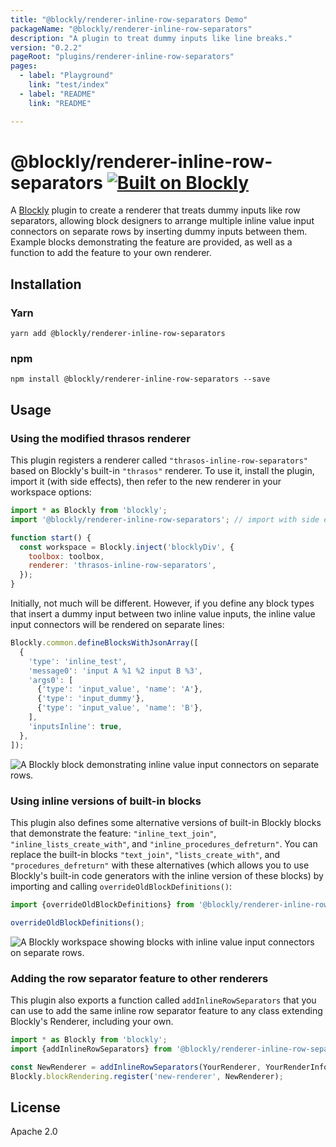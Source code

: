 ```yaml
---
title: "@blockly/renderer-inline-row-separators Demo"
packageName: "@blockly/renderer-inline-row-separators"
description: "A plugin to treat dummy inputs like line breaks."
version: "0.2.2"
pageRoot: "plugins/renderer-inline-row-separators"
pages:
  - label: "Playground"
    link: "test/index"
  - label: "README"
    link: "README"

---
```

# @blockly/renderer-inline-row-separators [![Built on Blockly](https://tinyurl.com/built-on-blockly)](https://github.com/google/blockly)

A [Blockly](https://www.npmjs.com/package/blockly) plugin to create a renderer that treats dummy inputs like row separators, allowing block designers to arrange multiple inline value input connectors on separate rows by inserting dummy inputs between them. Example blocks demonstrating the feature are provided, as well as a function to add the feature to your own renderer.

## Installation

### Yarn
```
yarn add @blockly/renderer-inline-row-separators
```

### npm
```
npm install @blockly/renderer-inline-row-separators --save
```

## Usage

### Using the modified thrasos renderer

This plugin registers a renderer called `"thrasos-inline-row-separators"` based on Blockly's built-in `"thrasos"` renderer. To use it, install the plugin, import it (with side effects), then refer to the new renderer in your workspace options:

```js
import * as Blockly from 'blockly';
import '@blockly/renderer-inline-row-separators'; // import with side effects.

function start() {
  const workspace = Blockly.inject('blocklyDiv', {
    toolbox: toolbox,
    renderer: 'thrasos-inline-row-separators',
  });
}
```

Initially, not much will be different. However, if you define any block types that insert a dummy input between two inline value inputs, the inline value input connectors will be rendered on separate lines:

```js
Blockly.common.defineBlocksWithJsonArray([
  {
    'type': 'inline_test',
    'message0': 'input A %1 %2 input B %3',
    'args0': [
      {'type': 'input_value', 'name': 'A'},
      {'type': 'input_dummy'},
      {'type': 'input_value', 'name': 'B'},
    ],
    'inputsInline': true,
  },
]);
```

![A Blockly block demonstrating inline value input connectors on separate rows.](readme-media/inline_row_example_screenshot.png)

### Using inline versions of built-in blocks

This plugin also defines some alternative versions of built-in Blockly blocks that demonstrate the feature: `"inline_text_join"`, `"inline_lists_create_with"`, and `"inline_procedures_defreturn"`. You can replace the built-in blocks `"text_join"`, `"lists_create_with"`, and `"procedures_defreturn"` with these alternatives (which allows you to use Blockly's built-in code generators with the inline version of these blocks) by importing and calling `overrideOldBlockDefinitions()`:

```js
import {overrideOldBlockDefinitions} from '@blockly/renderer-inline-row-separators';

overrideOldBlockDefinitions();
```

![A Blockly workspace showing blocks with inline value input connectors on separate rows.](readme-media/inline_row_separators_screenshot.png)

### Adding the row separator feature to other renderers

This plugin also exports a function called `addInlineRowSeparators` that you can use to add the same inline row separator feature to any class extending Blockly's Renderer, including your own. 

```js
import * as Blockly from 'blockly';
import {addInlineRowSeparators} from '@blockly/renderer-inline-row-separators';

const NewRenderer = addInlineRowSeparators(YourRenderer, YourRenderInfo);
Blockly.blockRendering.register('new-renderer', NewRenderer);
```

## License

Apache 2.0
